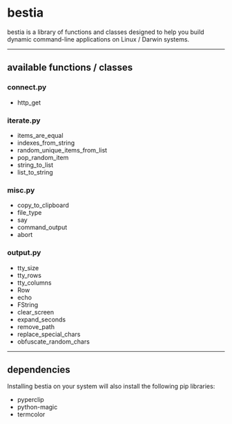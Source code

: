 # bestia
bestia is a library of functions and classes designed to help you build dynamic command-line applications on Linux / Darwin systems.

***
## available functions / classes
### connect.py
* http_get

### iterate.py
* items_are_equal
* indexes_from_string
* random_unique_items_from_list
* pop_random_item
* string_to_list
* list_to_string

### misc.py
* copy_to_clipboard
* file_type
* say
* command_output
* abort

### output.py
* tty_size
* tty_rows
* tty_columns
* Row
* echo
* FString
* clear_screen
* expand_seconds
* remove_path
* replace_special_chars
* obfuscate_random_chars

***
## dependencies
Installing bestia on your system will also install the following pip libraries:

* pyperclip
* python-magic
* termcolor
